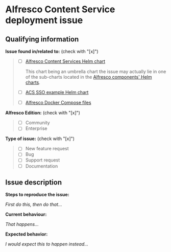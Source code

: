 # Alfresco Content Service deployment issue
<!--
Please use this template to report issues in this repository.

This helps us to process your issue faster. Remember we are not mind readers, so
the more information you provide the better.
Failure to provide the requested information may result in delays in answering
your issue or even in closing it without further notice.
-->

## Qualifying information

**Issue found in/related to:** (check with "[x]")

> - [ ] [Alfresco Content Services Helm chart](../helm/alfresco-content-services)
>
>   This chart being an umbrella chart the issue may actually lie in one of the
>   sub-charts located in the [Alfresco components' Helm
>   charts](https://github.com/Alfresco/alfresco-helm-charts/tree/main/charts).
> - [ ] [ACS SSO example Helm chart](../helm/acs-sso-example)
> - [ ] [Alfresco Docker Compose files](../docker-compose)

**Alfresco Edition:** (check with "[x]")

> - [ ] Community
> - [ ] Enterprise

**Type of issue:**  (check with "[x]")

> - [ ] New feature request
> - [ ] Bug
> - [ ] Support request
> - [ ] Documentation

## Issue description

**Steps to reproduce the issue:**
<!-- Describe how to reproduce the issue. -->
_First do this, then do that..._

**Current behaviour:**
<!-- Describe the current behaviour. -->
_That happens..._

**Expected behavior:**
<!-- Describe the expected behaviour. -->
_I would expect this to happen instead..._
